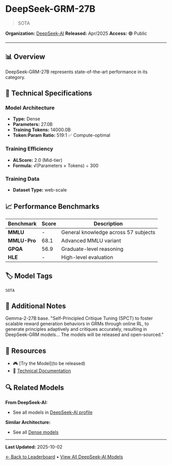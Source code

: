 # DeepSeek-GRM-27B

> SOTA

**Organization:** [DeepSeek-AI](../../labs/deepseek-ai.md)
**Released:** Apr/2025
**Access:** 🟢 Public

---

## 📊 Overview

DeepSeek-GRM-27B represents state-of-the-art performance in its category.

## 🔧 Technical Specifications

### Model Architecture
- **Type:** Dense
- **Parameters:** 27.0B
- **Training Tokens:** 14000.0B
- **Token:Param Ratio:** 519:1 ✅ Compute-optimal

### Training Efficiency
- **ALScore:** 2.0 (Mid-tier)
- **Formula:** √(Parameters × Tokens) ÷ 300

### Training Data
- **Dataset Type:** web-scale

## 📈 Performance Benchmarks

| Benchmark | Score | Description |
|-----------|-------|-------------|
| **MMLU** | - | General knowledge across 57 subjects |
| **MMLU-Pro** | 68.1 | Advanced MMLU variant |
| **GPQA** | 56.9 | Graduate-level reasoning |
| **HLE** | - | High-level evaluation |

## 🏷️ Model Tags

`SOTA`

## 📝 Additional Notes

Gemma-2-27B base. "Self-Principled Critique Tuning (SPCT) to foster scalable reward generation behaviors in GRMs through online RL, to generate principles adaptively and critiques accurately, resulting in DeepSeek-GRM models... The models will be released and open-sourced."

## 🔗 Resources

- 🎮 [Try the Model](to be released)
- 📄 [Technical Documentation](https://arxiv.org/abs/2504.02495)

## 🔍 Related Models

**From DeepSeek-AI:**
- See all models in [DeepSeek-AI profile](../../labs/deepseek-ai.md)

**Similar Architecture:**
- See all [Dense models](../../architectures/dense.md)

---

**Last Updated:** 2025-10-02

[← Back to Leaderboard](../../README.md) • [View All DeepSeek-AI Models](../../labs/deepseek-ai.md)
